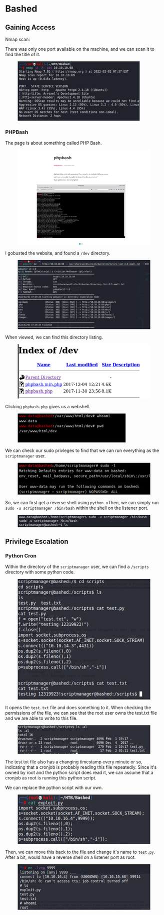 # Bashed

## Gaining Access

Nmap scan:

There was only one port available on the machine, and we can scan it to find the title of it.

<figure><img src="../../../.gitbook/assets/image (3295).png" alt=""><figcaption></figcaption></figure>

### PHPBash

The page is about something called PHP Bash.

<figure><img src="../../../.gitbook/assets/image (343).png" alt=""><figcaption></figcaption></figure>

I gobusted the website, and found a `/dev` directory.

<figure><img src="../../../.gitbook/assets/image (3498).png" alt=""><figcaption></figcaption></figure>

When viewed, we can find this directory listing.

<figure><img src="../../../.gitbook/assets/image (1718).png" alt=""><figcaption></figcaption></figure>

Clicking `phpbash.php` gives us a webshell.

<figure><img src="../../../.gitbook/assets/image (2356).png" alt=""><figcaption></figcaption></figure>

We can check our sudo privleges to find that we can run everything as the `scriptmanager` user.

<figure><img src="../../../.gitbook/assets/image (1247).png" alt=""><figcaption></figcaption></figure>

So, we can first get a reverse shell using `python u`Then, we can simply run `sudo -u scriptmanager /bin/bash` within the shell on the listener port.

<figure><img src="../../../.gitbook/assets/image (501).png" alt=""><figcaption></figcaption></figure>

## Privilege Escalation

### Python Cron

Within the directory of the `scriptmanager` user, we can find a `/scripts` directory with some python code.

<figure><img src="../../../.gitbook/assets/image (2014).png" alt=""><figcaption></figcaption></figure>

It opens the `test.txt` file and does something to it. When checking the permissions of the file, we can see that the root user owns the test.txt file and we are able to write to this file.

<figure><img src="../../../.gitbook/assets/image (3130).png" alt=""><figcaption></figcaption></figure>

The test.txt file also has a changing timestamp every minute or so, indicating that a cronjob is probably reading this file repeatedly. Since it's owned by root and the python script does read it, we can assume that a cronjob as root is running this python script.

We can replace the python script with our own.

<figure><img src="../../../.gitbook/assets/image (3035).png" alt=""><figcaption></figcaption></figure>

Then, we can move this back to the file and change it's name to `test.py`. After a bit, would have a reverse shell on a listener port as root.

<figure><img src="../../../.gitbook/assets/image (1476).png" alt=""><figcaption></figcaption></figure>

